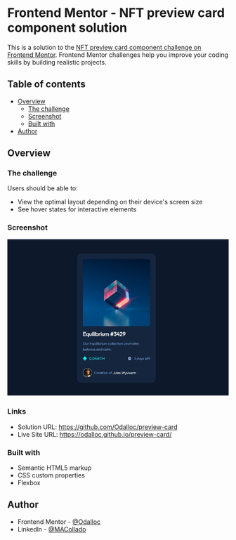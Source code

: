 # Frontend Mentor - NFT preview card component solution

This is a solution to the [NFT preview card component challenge on Frontend Mentor](https://www.frontendmentor.io/challenges/nft-preview-card-component-SbdUL_w0U). Frontend Mentor challenges help you improve your coding skills by building realistic projects.

## Table of contents

- [Overview](#overview)
  - [The challenge](#the-challenge)
  - [Screenshot](#screenshot)
  - [Built with](#built-with)
- [Author](#author)

## Overview

### The challenge

Users should be able to:

- View the optimal layout depending on their device's screen size
- See hover states for interactive elements

### Screenshot

![](./images/screenshot.jpg)

### Links

- Solution URL: https://github.com/Odalloc/preview-card
- Live Site URL: https://odalloc.github.io/preview-card/

### Built with

- Semantic HTML5 markup
- CSS custom properties
- Flexbox

## Author

- Frontend Mentor - [@Odalloc](https://www.frontendmentor.io/profile/Odalloc)
- Linkedln - [@MACollado](https://www.linkedin.com/in/maria-andrea-collado-b7533b23a/)

